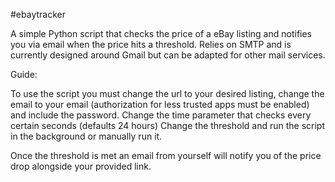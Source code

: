 #ebaytracker

A simple Python script that checks the price of a eBay listing and notifies you via email when the price hits a threshold.
Relies on SMTP and is currently designed around Gmail but can be adapted for other mail services.

Guide:

To use the script you must change the url to your desired listing, change the email to your email (authorization for less 
trusted apps must be enabled) and include the password. Change the time parameter that checks every certain seconds (defaults
24 hours) Change the threshold and run the script in the background or manually run it.

Once the threshold is met an email from yourself will notify you of the price drop alongside your provided link.

